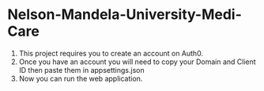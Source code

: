 # Nelson-Mandela-University-Medi-Care

1.  This project requires you to create an account on Auth0. 
2.  Once you have an account you will need to copy your Domain and Client ID then paste them in appsettings.json
3.  Now you can run the web application.
